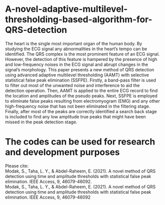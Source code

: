 # A-novel-adaptive-multilevel-thresholding-based-algorithm-for-QRS-detection


The heart is the single most important organ of the human body. By studying the ECG signal any abnormalities in the heart’s tempo can be identified. The QRS complex is the most prominent feature of an ECG signal. However, the detection of this feature is hampered by the presence of high and low-frequency noises in the ECG signal and abrupt changes in the signal’s morphology. This paper presents a new method of QRS detection using advanced adaptive multilevel thresholding (AAMT) with selective statistical false peak elimination (SSFPE). Firstly, a band-pass filter is used to filter out most of the unwanted noise and interference to aid the detection operation. Then, AAMT is applied to the entire ECG record to find the location and amplitudes of the pseudo peaks. Next, SSFPE is employed to eliminate false peaks resulting from electromyogram (EMG) and any other high-frequency noise that has not been eliminated in the filtering stage. Finally, after most of the peaks are correctly identified a search back stage is included to find any low amplitude true peaks that might have been missed in the peak detection stage. 


# The codes can be used for research and development purposes

Please cite:
<br />Modak, S., Taha, L. Y., & Abdel-Raheem, E. (2021). A novel method of QRS detection using time and amplitude thresholds with statistical false peak elimination. IEEE Access, 9, 46079-46092.
<br />Modak, S., Taha, L. Y., & Abdel-Raheem, E. (2021). A novel method of QRS detection using time and amplitude thresholds with statistical false peak elimination. IEEE Access, 9, 46079-46092
